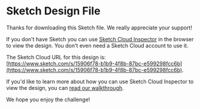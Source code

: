 # Sketch Design File

Thanks for downloading this Sketch file. We really appreciate your support!

If you don't have Sketch you can use [Sketch Cloud Inspector](https://blog.sketchapp.com/introducing-cloud-inspector-free-developer-handoff-in-the-browser-59917220334a) in the browser to view the design. You don't even need a Sketch Cloud account to use it.

The Sketch Cloud URL for this design is: [https://www.sketch.com/s/15906f78-b1b9-4f8b-87bc-e599298fcc6b](https://www.sketch.com/s/15906f78-b1b9-4f8b-87bc-e599298fcc6b).

If you'd like to learn more about how you can use Sketch Cloud Inspector to view the design, you can [read our walkthrough](https://medium.com/frontend-mentor/how-to-use-sketch-cloud-inspector-to-view-challenge-designs-55426ff90a90).

We hope you enjoy the challenge!
